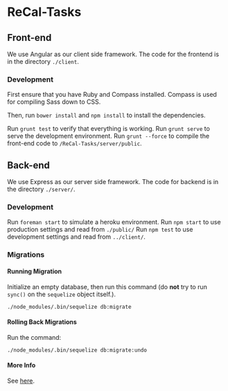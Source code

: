 # ReCal-Tasks

## Front-end

We use Angular as our client side framework. The code for the frontend is in the directory `./client`.

### Development

First ensure that you have Ruby and Compass installed. Compass is used for compiling Sass down to CSS.

Then, run `bower install` and `npm install` to install the dependencies.

Run `grunt test` to verify that everything is working.
Run `grunt serve` to serve the development environment.
Run `grunt --force` to compile the front-end code to `/ReCal-Tasks/server/public`.

## Back-end

We use Express as our server side framework. The code for backend is in the directory `./server/`.

### Development

Run `foreman start` to simulate a heroku environment.
Run `npm start` to use production settings and read from `./public/`
Run `npm test` to use development settings and read from `../client/`.

### Migrations
#### Running Migration
Initialize an empty database, then run this command (do **not** try to run `sync()` on the `sequelize` object itself.).

```
./node_modules/.bin/sequelize db:migrate
```

#### Rolling Back Migrations

Run the command:

```
./node_modules/.bin/sequelize db:migrate:undo
```

#### More Info
See [here](http://docs.sequelizejs.com/en/latest/docs/migrations/).
